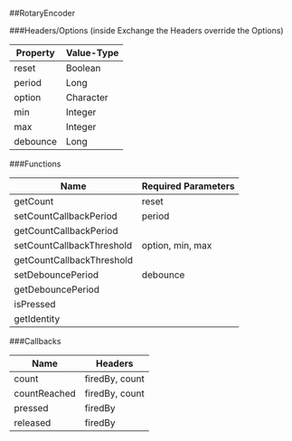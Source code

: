 ##RotaryEncoder


###Headers/Options (inside Exchange the Headers override the Options)


| Property             | Value-Type                              |
|----------------------|-----------------------------------------|
|                reset |    Boolean |
|               period |       Long |
|               option |  Character |
|                  min |    Integer |
|                  max |    Integer |
|             debounce |       Long |



###Functions

| Name                 | Required Parameters                      |
|----------------------|------------------------------------------|
|             getCount |                                    reset |
| setCountCallbackPeriod |                                   period |
| getCountCallbackPeriod |                                          |
| setCountCallbackThreshold |                         option, min, max |
| getCountCallbackThreshold |                                          |
|    setDebouncePeriod |                                 debounce |
|    getDebouncePeriod |                                          |
|            isPressed |                                          |
|          getIdentity |                                          |




###Callbacks

| Name                 | Headers                                  |
|----------------------|------------------------------------------|
|                count |                           firedBy, count |
|         countReached |                           firedBy, count |
|              pressed |                                  firedBy |
|             released |                                  firedBy |


